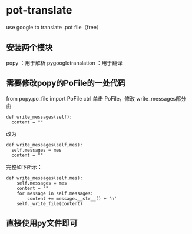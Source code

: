 # pot-translate

use google to translate .pot file（free）



## 安装两个模块

popy                ：用于解析
pygoogletranslation ：用于翻译

## 需要修改popy的PoFile的一处代码

from popy.po_file import PoFile
ctrl 单击 PoFile，修改 write_messages部分
由

```
def write_messages(self):
  content = ""
```

改为

```
def write_messages(self,mes):
  self.messages = mes
  content = ""
```

完整如下所示：

```
def write_messages(self,mes):
    self.messages = mes
    content = ""
    for message in self.messages:
        content += message.__str__() + 'n'
    self._write_file(content)
```

## 直接使用py文件即可

